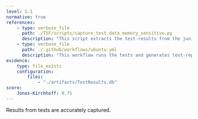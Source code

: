 ```yaml
---
level: 1.1
normative: true
references:
    - type: verbose_file
      path: ./TSF/scripts/capture_test_data_memory_sensitive.py
      description: "This script extracts the test-results from the junit-files generated by ctest and writes these into a data-base."
    - type: verbose_file
      path: ./.github/workflows/ubuntu.yml
      description: "This workflow runs the tests and generates test-reports as junit-files, which are given to the script capture_test_data.py."
evidence:
    type: file_exists
    configuration:
        files: 
            - "./artifacts/TestResults.db"
score:
    Jonas-Kirchhoff: 0.75
---
```


Results from tests are accurately captured.